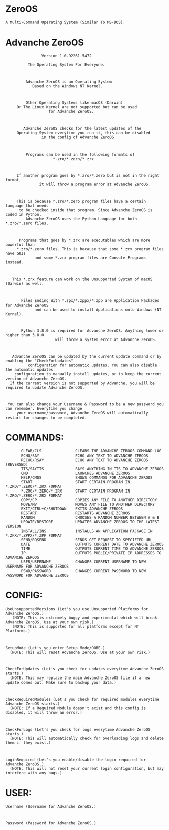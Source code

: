 # ZeroOS
    A Multi-Command Operating System (Similar To MS-DOS).

#                      Advanche ZeroOS
                    Version 1.0.92261.5472

              The Operating System For Everyone.
#
             Advanche ZeroOS is an Operating System
                Based on the Windows NT Kernel.
#
             Other Operating Systems like macOS (Darwin)
         Or The Linux Kernel are not supported but can be used
                       for Advanche ZeroOS.
#
            Advanche ZeroOS checks for the latest updates of the
         Operating System everytime you run it, this can be disabled
                    in the config of Advanche ZeroOS.
#
             Programs can be used in the following formats of
                         *.zro/*.zero/*.zrx
#
         If another program goes by *.zro/*.zero but is not in the right format,
                   it will throw a program error at Advanche ZeroOS.
#
         This is because *.zro/*.zero program files have a certain language that needs
          to be checked inside that program. Since Advanche ZeroOS is coded in Python,
             Advanche ZeroOS uses the Python Language for both *.zro/*.zero files.
#
          Programs that goes by *.zrx are executables which are more powerful than
         *.zro/*.zero files. This is because that some *.zrx program files have GUIs
                 and some *.zrx program files are Console Programs instead.
#
       This *.zrx feature can work on the Unsupported System of macOS (Darwin) as well.
#
           Files Ending With *.zpx/*.zppx/*.zpp are Application Packages for Advanche ZeroOS
                 and can be used to install Applications onto Windows (NT Kernel).
#
           Python 3.8.0 is required for Advanche ZeroOS. Anything lower or higher than 3.8.0
                          will throw a system error at Advanche ZeroOS.
#
       Advanche ZeroOS can be updated by the current update command or by enabling the "CheckForUpdates"
              configuration for automatic updates. You can also disable the automatic updates
        configuration to manually install updates, or to keep the current version of Advanche ZeroOS.
      If the current version is not supported by Advanche, you will be required to update Advanche ZeroOS.
#
     You can also change your Username & Password to be a new password you can remember. Everytime you change
         your username/password, Advanche ZeroOS will automatically restart for changes to be completed.
#                       COMMANDS:
           CLEAR/CLS               CLEARS THE ADVANCHE ZEROOS COMMAND LOG
           ECHO/SAY                ECHO ANY TEXT TO ADVANCHE ZEROOS
           RECHO/RSAY              ECHO ANY TEXT TO ADVANCHE ZEROOS (REVERSED)
           TTS/SAYTTS              SAYS ANYTHING IN TTS TO ADVANCHE ZEROOS
           CMD                     LAUNCHES ADVANCHE ZEROOS
           HELP/CMDS               SHOWS COMMANDS FOR ADVANCHE ZEROOS
           START                   START CERTAIN PROGRAM IN *.ZRO/*.ZERO/*.ZRX FORMAT
           *.ZRO/*.ZERO/*.ZRX      START CERTAIN PROGRAM IN *.ZRO/*.ZERO/*.ZRX FORMAT
           COPY/CP                 COPIES ANY FILE TO ANOTHER DIRECTORY
           MOVE/MV                 MOVES ANY FILE TO ANOTHER DIRECTORY
           EXIT/CTRL+C/SHUTDOWN    EXITS ADVANCHE ZEROOS
           RESTART                 RESTARTS ADVANCHE ZEROOS
           RANDOM                  CHOOSES A RANDOM NUMBER BETWEEN A & B
           UPDATE/RESTORE          UPDATES ADVANCHE ZEROOS TO THE LATEST VERSION
           INSTALL/INS             INSTALLS AN APPLICATION PACKAGE IN *.ZPX/*.ZPPX/*.ZPP FORMAT
           SEND/RQSEND             SENDS GET REQUEST TO SPECIFIED URL
           DATE                    OUTPUTS CURRENT DATE TO ADVANCHE ZEROOS
           TIME                    OUTPUTS CURRENT TIME TO ADVANCHE ZEROOS
           IP                      OUTPUTS PUBLIC/PRIVATE IP ADDRESSES TO ADVANCHE ZEROOS
           USER/USERNAME           CHANGES CURRENT USERNAME TO NEW USERNAME FOR ADVANCHE ZEROOS 
           PSWD/PASSWORD           CHANGES CURRENT PASSWORD TO NEW PASSWORD FOR ADVANCHE ZEROOS
#                          CONFIG:
    UseUnsupportedVersions (Let's you use Unsupported Platforms for Advanche ZeroOS.)
       (NOTE: This is extremely buggy and experimental which will break Advanche ZeroOS. Use at your own risk.)
       (NOTE: This is supported for all platforms except for NT Platforms.)
#
    SetupMode (Let's you enter Setup Mode/OOBE.)
      (NOTE: This will reset Advanche ZeroOS. Use at your own risk.)
#
    CheckForUpdates (Let's you check for updates everytime Advanche ZeroOS starts.)
      (NOTE: This may replace the main Advanche ZeroOS file if a new update comes out. Make sure to backup your data.)
#
    CheckRequiredModules (Let's you check for required modules everytime Advanche ZeroOS starts.)
      (NOTE: If a Required Module doesn't exist and this config is disabled, it will throw an error.)
#
    CheckForLogs (Let's you check for logs everytime Advanche ZeroOS starts.)
      (NOTE: This will automatically check for overloading logs and delete them if they exist.)
#
    LoginRequired (Let's you enable/disable the login required for Advanche ZeroOS.)
      (NOTE: This will not reset your current login configuration, but may interfere with any bugs.)
#                          USER:
    Username (Username for Advanche ZeroOS.)
#
    Password (Password for Advanche ZeroOS.)
